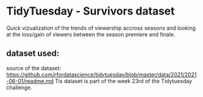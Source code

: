 # TidyTuesday - Survivors dataset

Quick vizualization of the trends of viewership accross seasons and looking at the loss/gain of viewers between the season premiere and finale.

## dataset used:
source of the dataset: https://github.com/rfordatascience/tidytuesday/blob/master/data/2021/2021-06-01/readme.md
Tis dataset is part of the week 23rd of the Tidytuesday challenge.
